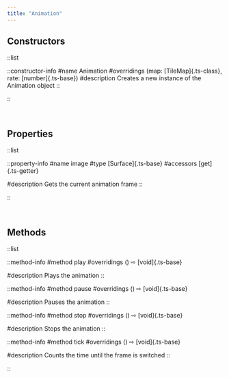 ```yaml
---
title: "Animation"
---
```


## Constructors

::list

::constructor-info
#name 
Animation
#overridings
(map: [TileMap]{.ts-class}, rate: [number]{.ts-base})
#description
Creates a new instance of the Animation object
::

::

<br>

## Properties

::list

::property-info
#name
image
#type
[Surface]{.ts-base}
#accessors
[get]{.ts-getter} 

#description
Gets the current animation frame
::

::

<br>

## Methods

::list

::method-info
#method
play
#overridings
() ⇨ [void]{.ts-base}

#description
Plays the animation
::

::method-info
#method
pause
#overridings
() ⇨ [void]{.ts-base}

#description
Pauses the animation
::

::method-info
#method
stop
#overridings
() ⇨ [void]{.ts-base}

#description
Stops the animation
::

::method-info
#method
tick
#overridings
() ⇨ [void]{.ts-base}

#description
Counts the time until the frame is switched
::

::